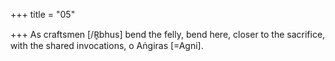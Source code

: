 +++
title = "05"

+++
As craftsmen [/R̥bhus] bend the felly, bend here, closer to the sacrifice, with the shared invocations, o Aṅgiras [=Agni].